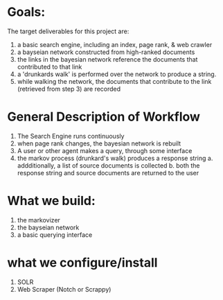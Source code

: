 # Goals:
The target deliverables for this project are:
1. a basic search engine, including an index, page rank, & web crawler
2. a bayseian network constructed from high-ranked documents
3. the links in the bayesian network reference the documents that contributed to that link
4. a 'drunkards walk' is performed over the network to produce a string.
5. while walking the network, the documents that contribute to the link (retrieved from step 3) are recorded

# General Description of Workflow
1. The Search Engine runs continuously
2. when page rank changes, the bayesian network is rebuilt
3. A user or other agent makes a query, through some interface
4. the markov process (drunkard's walk) produces a response string
  a. addditionally, a list of source documents is collected
  b. both the response string and source documents are returned to the user

# What we build:
1. the markovizer
2. the bayseian network
3. a basic querying interface

# what we configure/install
1. SOLR
2. Web Scraper (Notch or Scrappy)
